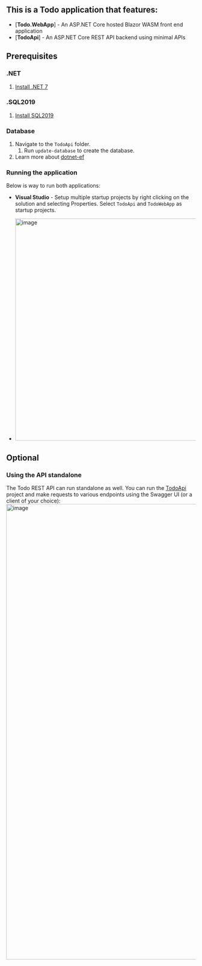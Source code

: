 ## This is a Todo application that features:

- [**Todo.WebApp**] - An ASP.NET Core hosted Blazor WASM front end application
- [**TodoApi**] - An ASP.NET Core REST API backend using minimal APIs
## Prerequisites

### .NET
1. [Install .NET 7](https://dotnet.microsoft.com/en-us/download)

### .SQL2019
1. [Install SQL2019](https://www.microsoft.com/en-us/evalcenter/download-sql-server-2019)

### Database
1. Navigate to the `TodoApi` folder.
    1. Run `update-database` to create the database.
2. Learn more about [dotnet-ef](https://learn.microsoft.com/en-us/ef/core/cli/dotnet)

### Running the application

 Below is way to run both applications:
   - **Visual Studio** - Setup multiple startup projects by right clicking on the solution and selecting Properties. Select `TodoApi` and `TodoWebApp` as startup projects.
     
   - <img width="589" alt="image" src="https://github.com/GitHubTirupati/Upelrs/assets/38210277/35bbd0e8-b3de-4468-a014-7a76a8a0dac7">

## Optional

### Using the API standalone
The Todo REST API can run standalone as well. You can run the [TodoApi](TodoApi) project and make requests to various endpoints using the Swagger UI (or a client of your choice):
<img width="1208" alt="image" src="https://github.com/GitHubTirupati/Upelrs/assets/38210277/ba11ceaa-00df-4b51-81e8-1ec40ee7eb10">


